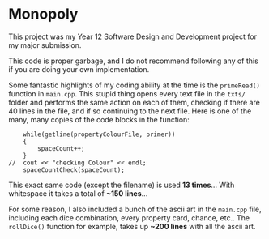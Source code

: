 # Monopoly

This project was my Year 12 Software Design and Development project for my major submission.

This code is proper garbage, and I do not recommend following any of this if you are doing your own implementation.

Some fantastic highlights of my coding ability at the time is the `primeRead()` function in `main.cpp`. This stupid thing opens every text file in the `txts/` folder and performs the same action on each of them, checking if there are 40 lines in the file, and if so continuing to the next file. Here is one of the many, many copies of the code blocks in the function: 

```spaceCount = 0;
	while(getline(propertyColourFile, primer))
	{
		spaceCount++;
	}
//	cout << "checking Colour" << endl;
	spaceCountCheck(spaceCount);
  ```
  
This exact same code (except the filename) is used **13 times**... With whitespace it takes a total of **~150 lines**...
  
For some reason, I also included a bunch of the ascii art in the `main.cpp` file, including each dice combination, every property card, chance, etc.. The `rollDice()` function for example, takes up **~200 lines** with all the ascii art.
  
  
